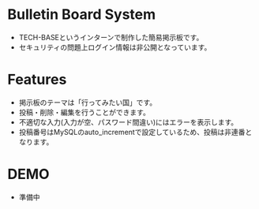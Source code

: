 # Bulletin Board System

- TECH-BASEというインターンで制作した簡易掲示板です。
- セキュリティの問題上ログイン情報は非公開となっています。

# Features
- 掲示板のテーマは「行ってみたい国」です。
- 投稿・削除・編集を行うことができます。
- 不適切な入力(入力が空、パスワード間違い)にはエラーを表示します。
- 投稿番号はMySQLのauto_incrementで設定しているため、投稿は非連番となります。

# DEMO
- 準備中
